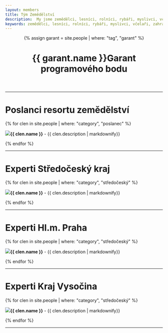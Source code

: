 ```yaml
---
layout: members
title: Tým Zemědělství
description:  My jsme zemědělci, lesníci, rolníci, rybáři, myslivci, včelaří, zahrádkáři, piráti, pirátky, chovatelé.
keywords: zemědělci, lesníci, rolníci, rybáři, myslivci, včelaři, zahrádkáři, chovatelé, piráti, pirátky, příznivci
---
```


<div class="row">
  <div class="columns">
    <div class="o-section">
      <div class="o-section-inner">
          <header class="c-page-header">
            {% assign garant = site.people | where: "tag", "garant" %}
            <h1 itemprop="headline" class="c-page-title">{{ garant.name }}Garant programového bodu</h1>
          </header>
          <hr><h1 itemprop="headline" class="c-page-title">Poslanci resortu zemědělství</h1>
          {% for clen in site.people  | where: "category", "poslanec" %}
            <p><img src="{{ clen.img }}"><b>{{ clen.name }}</b> - {{ clen.description | markdownify}}</p>
          {% endfor %}
          <hr><h1 itemprop="headline" class="c-page-title">Experti Středočeský kraj</h1>
          {% for clen in site.people  | where: "category", "středočeský" %}
            <p><img src="{{ clen.img }}"><b>{{ clen.name }}</b> - {{ clen.description | markdownify}}</p>
          {% endfor %}        
          <hr><h1 itemprop="headline" class="c-page-title">Experti Hl.m. Praha</h1>
          {% for clen in site.people  | where: "category", "středočeský" %}
            <p><img src="{{ clen.img }}"><b>{{ clen.name }}</b> - {{ clen.description | markdownify}}</p>
          {% endfor %}   
          <hr><h1 itemprop="headline" class="c-page-title">Experti Kraj Vysočina</h1>
          {% for clen in site.people  | where: "category", "středočeský" %}
            <p><img src="{{ clen.img }}"><b>{{ clen.name }}</b> - {{ clen.description | markdownify}}</p>
          {% endfor %}   
        <hr>
      </div>
    </div>
  </div>
</div>
